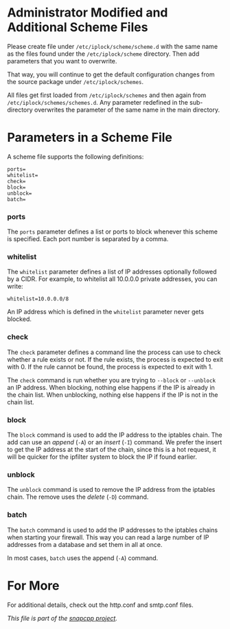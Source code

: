
Administrator Modified and Additional Scheme Files
==================================================

Please create file under `/etc/iplock/scheme/scheme.d` with the same name
as the files found under the `/etc/iplock/scheme` directory. Then add
parameters that you want to overwrite.

That way, you will continue to get the default configuration
changes from the source package under `/etc/iplock/schemes`.

All files get first loaded from `/etc/iplock/schemes` and then
again from `/etc/iplock/schemes/schemes.d`. Any parameter redefined
in the sub-directory overwrites the parameter of the same name in
the main directory.


Parameters in a Scheme File
===========================

A scheme file supports the following definitions:

    ports=
    whitelist=
    check=
    block=
    unblock=
    batch=

### ports

The `ports` parameter defines a list or ports to block whenever this
scheme is specified. Each port number is separated by a comma.

### whitelist

The `whitelist` parameter defines a list of IP addresses optionally
followed by a CIDR. For example, to whitelist all 10.0.0.0 private
addresses, you can write:

    whitelist=10.0.0.0/8

An IP address which is defined in the `whitelist` parameter never
gets blocked.

### check

The `check` parameter defines a command line the process can use
to check whether a rule exists or not. If the rule exists, the
process is expected to exit with 0. If the rule cannot be found,
the process is expected to exit with 1.

The `check` command is run whether you are trying to `--block` or
`--unblock` an IP address. When blocking, nothing else happens if
the IP is already in the chain list. When unblocking, nothing else
happens if the IP is not in the chain list.

### block

The `block` command is used to add the IP address to the iptables
chain. The add can use an _append_ (`-A`) or an _insert_ (`-I`)
command. We prefer the insert to get the IP address at the start
of the chain, since this is a hot request, it will be quicker for
the ipfilter system to block the IP if found earlier.

### unblock

The `unblock` command is used to remove the IP address from the
iptables chain. The remove uses the _delete_ (`-D`) command.

### batch

The `batch` command is used to add the IP addresses to the iptables
chains when starting your firewall. This way you can read a large
number of IP addresses from a database and set them in all at once.

In most cases, `batch` uses the append (`-A`) command.


For More
========

For additional details, check out the http.conf and smtp.conf files.


_This file is part of the [snapcpp project](https://snapwebsites.org/)._
